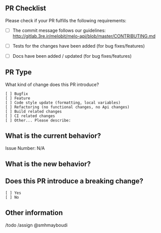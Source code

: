 ## PR Checklist
Please check if your PR fulfills the following requirements:

- [ ] The commit message follows our guidelines: http://gitlab.3re.ir/melobit/melo-api/blob/master/CONTRIBUTING.md
- [ ] Tests for the changes have been added (for bug fixes/features)
- [ ] Docs have been added / updated (for bug fixes/features)


## PR Type
What kind of change does this PR introduce?

<!-- Please check the one that applies to this PR using "x". -->
```
[ ] Bugfix
[ ] Feature
[ ] Code style update (formatting, local variables)
[ ] Refactoring (no functional changes, no Api changes)
[ ] Build related changes
[ ] CI related changes
[ ] Other... Please describe:
```

## What is the current behavior?
<!-- Please describe the current behavior that you are modifying or link to a relevant issue. -->

Issue Number: N/A


## What is the new behavior?


## Does this PR introduce a breaking change?
```
[ ] Yes
[ ] No
```

<!-- If this PR contains a breaking change, please describe the impact and migration path for existing applications below. -->


## Other information

/todo /assign @smhmayboudi
